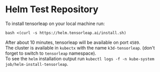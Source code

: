 # Helm Test Repository

To install tensorleap on your local machine run:

```
bash <(curl -s https://helm.tensorleap.ai/install.sh)
```

After about 10 minutes, tensorleap will be available on port `4589`. \
The cluster is available in `kubectx` with the name `k3d-tensorleap`. (don't forget to switch to `tensorleap` namespace). \
To see the `helm` installation output run `kubectl logs -f -n kube-system job/helm-install-tensorleap`.
